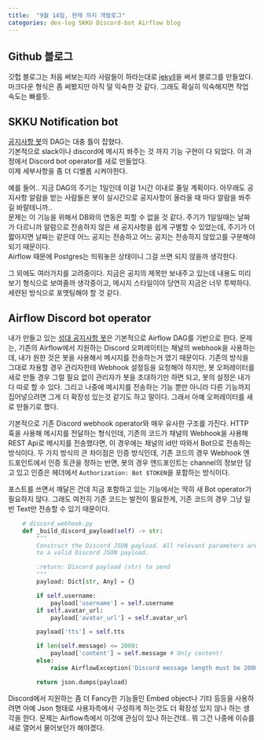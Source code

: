```yaml
---
title:  "9월 14일, 현재 까지 개발로그"
categories: dev-log SKKU Discord-bot Airflow blog
---
```


## Github 블로그
깃헙 블로그는 처음 써보는지라 사람들이 하라는대로 [jekyll][jekyll]을 써서 블로그를 만들었다.  
마크다운 형식은 좀 써봤지만 아직 덜 익숙한 것 같다. 그래도 확실히 익숙해지면 작업 속도는 빠를듯.

## SKKU Notification bot
[공지사항 봇][skku_noti_bot]의 DAG는 대충 틀이 잡혔다.  
기본적으로 slack이나 discord에 메시지 쏴주는 것 까지 기능 구현이 다 되었다. 이 과정에서 Discord bot operator를 새로 만들었다.  
이제 세부사항을 좀 더 디벨롭 시켜야한다.

예를 들어.. 지금 DAG의 주기는 1일인데 이걸 1시간 이내로 줄일 계획이다. 아무래도 공지사항 알람을 받는 사람들은 봇이 실시간으로 공지사항이 올라올 때 마다 알람을 쏴주길 바랄테니까..  
문제는 이 기능을 위해서 DB와의 연동은 피할 수 없을 것 같다. 주기가 1일일때는 날짜가 다르니까 알람으로 전송하지 않은 새 공지사항을 쉽게 구별할 수 있었는데, 주기가 더 짧아지면 날짜는 같은데 어느 공지는 전송하고 어느 공지는 전송하지 않았고를 구분해야 되기 때문이다.  
Airflow 때문에 Postgres는 띄워놓은 상태이니 그걸 쓰면 되지 않을까 생각한다.

그 외에도 여러가지를 고려중이다. 지금은 공지의 제목만 보내주고 있는데 내용도 미리보기 형식으로 보여줄까 생각중이고, 메시지 스타일이야 당연히 지금은 너무 투박하다. 세련된 방식으로 포맷팅해야 할 것 같다.


## Airflow Discord bot operator
내가 만들고 있는 [성대 공지사항 봇][skku_noti_bot]은 기본적으로 Airflow DAG를 기반으로 한다. 문제는, 기존의 Airflow에서 지원하는 Discord 오퍼레이터는 채널의 webhook을 사용하는데, 내가 원한 것은 봇을 사용해서 메시지를 전송하는거 였기 때문이다. 기존의 방식을 그대로 차용할 경우 관리자한테 Webhook 설정등을 요청해야 하지만, 봇 오퍼레이터를 새로 만들 경우 그럴 필요 없이 관리자가 봇을 초대하기만 하면 되고, 봇의 설정은 내가 다 따로 할 수 있다. 그리고 나중에 메시지를 전송하는 기능 뿐만 아니라 다른 기능까지 집어넣으려면 그게 더 확장성 있는것 같기도 하고 말이다. 그래서 아예 오퍼레이터를 새로 만들기로 했다.

기본적으로 기존 Discord webhook operator와 매우 유사한 구조를 가진다. HTTP 훅을 사용해 메시지를 전달하는 형식인데, 기존의 코드가 채널의 Webhook을 사용해 REST Api로 메시지를 전송했다면, 이 경우에는 채널의 id만 따와서 Bot으로 전송하는 방식이다. 두 가지 방식의 큰 차이점은 인증 방식인데, 기존 코드의 경우 Webhook 엔드포인트에서 인증 토큰을 정하는 반면, 봇의 경우 엔드포인트는 channel의 정보만 담고 있고 인증은 헤더에서 `Authorization: Bot $TOKEN`을 포함하는 방식이다.

포스트를 쓰면서 깨달은 건데 지금 포함하고 있는 기능에서는 딱히 새 Bot operator가 필요하지 않다. 그래도 여전히 기존 코드는 발전이 필요한게, 기존 코드의 경우 그냥 일반 Text만 전송할 수 있기 때문이다. 
```python
    # discord_webhook.py
    def _build_discord_payload(self) -> str:
        """
        Construct the Discord JSON payload. All relevant parameters are combined here
        to a valid Discord JSON payload.

        :return: Discord payload (str) to send
        """
        payload: Dict[str, Any] = {}

        if self.username:
            payload['username'] = self.username
        if self.avatar_url:
            payload['avatar_url'] = self.avatar_url

        payload['tts'] = self.tts

        if len(self.message) <= 2000:
            payload['content'] = self.message # Only content!
        else:
            raise AirflowException('Discord message length must be 2000 or fewer characters.')

        return json.dumps(payload)
```
Discord에서 지원하는 좀 더 Fancy한 기능들인 Embed object나 기타 등등을 사용하려면 아예 Json 형태로 사용자측에서 구성하게 하는것도 더 확장성 있지 않나 하는 생각을 한다. 문제는 Airflow측에서 이것에 관심이 있나 하는건데.. 뭐 그건 나중에 이슈를 새로 열어서 물어보던가 해야겠다.


[jekyll]: https://jekyllrb.com/
[skku_noti_bot]: https://github.com/Sonins/SKKU-Notification-Bot-Dag